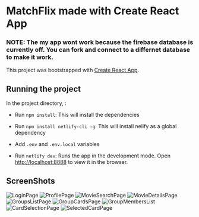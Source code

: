 # MatchFlix made with Create React App
### NOTE: The my app wont work because the firebase database is currently off. You can fork and connect to a differnet database to make it work.
This project was bootstrapped with [Create React App](https://github.com/facebook/create-react-app).

## Running the project

In the project directory, :

- Run `npm install`:
This will install the dependencies

- Run `npm install netlify-cli -g`:
This will install nelify as a global dependency

- Add `.env` and `.env.local` variables

- Run `netlify dev`: 
Runs the app in the development mode.
Open [http://localhost:8888](http://localhost:8888) to view it in the browser.


## ScreenShots
![LoginPage](./screenshots/LoginPage.png)
![ProfilePage](./screenshots/ProfilePage.png)
![MovieSearchPage](./screenshots/MovieSearchPage.png)
![MovieDetailsPage](./screenshots/MovieDetailsPage.png)
![GroupsListPage](./screenshots/GroupsListPage.png)
![GroupCardsPage](./screenshots/GroupCardsPage.png)
![GroupMembersList](./screenshots/GroupMembersList.png)
![CardSelectionPage](./screenshots/CardSelectionPage.png)
![SelectedCardPage](./screenshots/SelectedCardPage.png)


